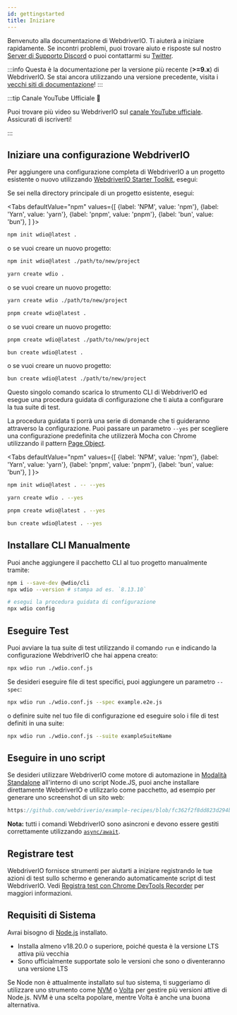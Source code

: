 ```yaml
---
id: gettingstarted
title: Iniziare
---
```


Benvenuto alla documentazione di WebdriverIO. Ti aiuterà a iniziare rapidamente. Se incontri problemi, puoi trovare aiuto e risposte sul nostro [Server di Supporto Discord](https://discord.webdriver.io) o puoi contattarmi su [Twitter](https://twitter.com/webdriverio).

:::info
Questa è la documentazione per la versione più recente (__>=9.x__) di WebdriverIO. Se stai ancora utilizzando una versione precedente, visita i [vecchi siti di documentazione](/versions)!
:::

<LiteYouTubeEmbed
    id="rA4IFNyW54c"
    title="Getting Started with WebdriverIO"
/>

:::tip Canale YouTube Ufficiale 🎥

Puoi trovare più video su WebdriverIO sul [canale YouTube ufficiale](https://youtube.com/@webdriverio). Assicurati di iscriverti!

:::

## Iniziare una configurazione WebdriverIO

Per aggiungere una configurazione completa di WebdriverIO a un progetto esistente o nuovo utilizzando [WebdriverIO Starter Toolkit](https://www.npmjs.com/package/create-wdio), esegui:

Se sei nella directory principale di un progetto esistente, esegui:

<Tabs
  defaultValue="npm"
  values={[
    {label: 'NPM', value: 'npm'},
    {label: 'Yarn', value: 'yarn'},
    {label: 'pnpm', value: 'pnpm'},
    {label: 'bun', value: 'bun'},
  ]
}>
<TabItem value="npm">

```sh
npm init wdio@latest .
```

o se vuoi creare un nuovo progetto:

```sh
npm init wdio@latest ./path/to/new/project
```

</TabItem>
<TabItem value="yarn">

```sh
yarn create wdio .
```

o se vuoi creare un nuovo progetto:

```sh
yarn create wdio ./path/to/new/project
```

</TabItem>
<TabItem value="pnpm">

```sh
pnpm create wdio@latest .
```

o se vuoi creare un nuovo progetto:

```sh
pnpm create wdio@latest ./path/to/new/project
```

</TabItem>
<TabItem value="bun">

```sh
bun create wdio@latest .
```

o se vuoi creare un nuovo progetto:

```sh
bun create wdio@latest ./path/to/new/project
```

</TabItem>
</Tabs>

Questo singolo comando scarica lo strumento CLI di WebdriverIO ed esegue una procedura guidata di configurazione che ti aiuta a configurare la tua suite di test.

<CreateProjectAnimation />

La procedura guidata ti porrà una serie di domande che ti guideranno attraverso la configurazione. Puoi passare un parametro `--yes` per scegliere una configurazione predefinita che utilizzerà Mocha con Chrome utilizzando il pattern [Page Object](https://martinfowler.com/bliki/PageObject.html).

<Tabs
  defaultValue="npm"
  values={[
    {label: 'NPM', value: 'npm'},
    {label: 'Yarn', value: 'yarn'},
    {label: 'pnpm', value: 'pnpm'},
    {label: 'bun', value: 'bun'},
  ]
}>
<TabItem value="npm">

```sh
npm init wdio@latest . -- --yes
```

</TabItem>
<TabItem value="yarn">

```sh
yarn create wdio . --yes
```

</TabItem>
<TabItem value="pnpm">

```sh
pnpm create wdio@latest . --yes
```

</TabItem>
<TabItem value="bun">

```sh
bun create wdio@latest . --yes
```

</TabItem>
</Tabs>

## Installare CLI Manualmente

Puoi anche aggiungere il pacchetto CLI al tuo progetto manualmente tramite:

```sh
npm i --save-dev @wdio/cli
npx wdio --version # stampa ad es. `8.13.10`

# esegui la procedura guidata di configurazione
npx wdio config
```

## Eseguire Test

Puoi avviare la tua suite di test utilizzando il comando `run` e indicando la configurazione WebdriverIO che hai appena creato:

```sh
npx wdio run ./wdio.conf.js
```

Se desideri eseguire file di test specifici, puoi aggiungere un parametro `--spec`:

```sh
npx wdio run ./wdio.conf.js --spec example.e2e.js
```

o definire suite nel tuo file di configurazione ed eseguire solo i file di test definiti in una suite:

```sh
npx wdio run ./wdio.conf.js --suite exampleSuiteName
```

## Eseguire in uno script

Se desideri utilizzare WebdriverIO come motore di automazione in [Modalità Standalone](/docs/setuptypes#standalone-mode) all'interno di uno script Node.JS, puoi anche installare direttamente WebdriverIO e utilizzarlo come pacchetto, ad esempio per generare uno screenshot di un sito web:

```js reference useHTTPS
https://github.com/webdriverio/example-recipes/blob/fc362f2f8dd823d294b9bb5f92bd5991339d4591/getting-started/run-in-script.js#L2-L19
```

__Nota:__ tutti i comandi WebdriverIO sono asincroni e devono essere gestiti correttamente utilizzando [`async/await`](https://javascript.info/async-await).

## Registrare test

WebdriverIO fornisce strumenti per aiutarti a iniziare registrando le tue azioni di test sullo schermo e generando automaticamente script di test WebdriverIO. Vedi [Registra test con Chrome DevTools Recorder](/docs/record) per maggiori informazioni.

## Requisiti di Sistema

Avrai bisogno di [Node.js](http://nodejs.org) installato.

- Installa almeno v18.20.0 o superiore, poiché questa è la versione LTS attiva più vecchia
- Sono ufficialmente supportate solo le versioni che sono o diventeranno una versione LTS

Se Node non è attualmente installato sul tuo sistema, ti suggeriamo di utilizzare uno strumento come [NVM](https://github.com/creationix/nvm) o [Volta](https://volta.sh/) per gestire più versioni attive di Node.js. NVM è una scelta popolare, mentre Volta è anche una buona alternativa.